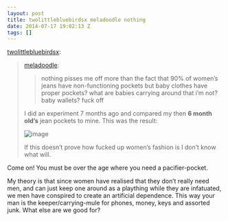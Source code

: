 ```yaml
---
layout: post
title: twolittlebluebirdsx meladoodle nothing
date: 2014-07-17 19:02:13 Z
tags: []
---
```

[twolittlebluebirdsx](http://twolittlebluebirdsx.tumblr.com/post/86975350791/meladoodle-nothing-pisses-me-off-more-than-the):

> [meladoodle](http://meladoodle.com/post/86880350387/nothing-pisses-me-off-more-than-the-fact-that-90):
> 
> > nothing pisses me off more than the fact that 90% of women’s jeans have non-functioning pockets but baby clothes have proper pockets? what are babies carrying around that i’m not? baby wallets? fuck off
> 
> I did an experiment 7 months ago and compared my then **6 month old’s** jean pockets to mine. This was the result:
> 
> ![image](https://66.media.tumblr.com/c399c6d5807edf84d5268d9ff8c61600/tumblr_inline_pk6791oFGw1snpcgy_540.jpg)
> 
> If this doesn’t prove how fucked up women’s fashion is I don’t know what will.

Come on! You must be over the age where you need a pacifier-pocket.

My theory is that since women have realised that they don’t really need men, and can just keep one around as a plaything while they are infatuated, we men have conspired to create an artificial dependence. This way your man is the keeper/carrying-mule for phones, money, keys and assorted junk. What else are we good for?
